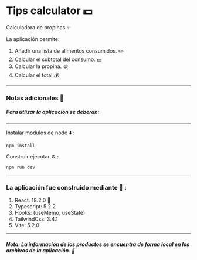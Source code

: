 # Tips calculator 💵

Calculadora de propinas ✨

La aplicación permite: 

1. Añadir una lista de alimentos consumidos. ✏️
2. Calcular el subtotal del consumo. 💵
3. Calcular la propina. 🪙
4. Calcular el total 💰

---

### Notas adicionales 📗

##### Para utlizar la aplicación se deberan:

---

Instalar modulos de node ⬇️ :

```
npm install
```

Construir ejecutar ⚙️ :

```
npm run dev
```

---

### La aplicación fue construido mediante 🔧 :

1. React: 18.2.0 🚀
2. Typescript: 5.2.2
3. Hooks: (useMemo, useState)
4. TailwindCss: 3.4.1
5. Vite: 5.2.0


----

##### Nota: La información de los productos se encuentra de forma local en los archivos de la aplicación. 📝
